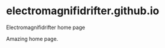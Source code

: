 # electromagnifidrifter.github.io
Electromagnifidrifter home page

Amazing home page.  

  

  


  

  

  
    
  
  


    
    





    
  

  
  
  

  
  


     









  









